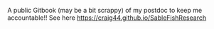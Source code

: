 A public Gitbook (may be a bit scrappy) of my postdoc to keep me accountable!! See here https://craig44.github.io/SableFishResearch

